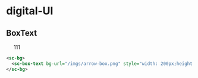 # digital-UI

## BoxText

<sc-bg>
  <sc-box-text bg-url="/imgs/arrow-box.png" style="width: 200px;height:60px;margin: 20px;">111</sc-box-text>
</sc-bg>

```xml
<sc-bg>
  <sc-box-text bg-url="/imgs/arrow-box.png" style="width: 200px;height:60px;margin: 20px;">111</sc-box-text>
</sc-bg>
```
